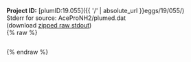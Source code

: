 **Project ID:** [plumID:19.055]({{ '/' | absolute_url }}eggs/19/055/)  
Stderr for source:  AceProNH2/plumed.dat   
(download [zipped raw stdout](plumed.dat.plumed.stdout.txt.zip))  
{% raw %}
<pre>
</pre>
{% endraw %}
